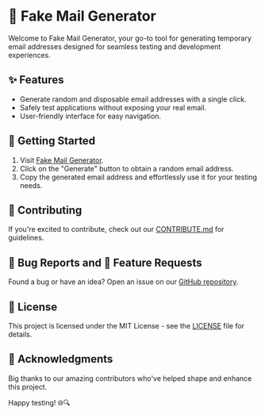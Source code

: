 # 📧 Fake Mail Generator

Welcome to Fake Mail Generator, your go-to tool for generating temporary email addresses designed for seamless testing and development experiences.

## ✨ Features

- Generate random and disposable email addresses with a single click.
- Safely test applications without exposing your real email.
- User-friendly interface for easy navigation.

## 🚀 Getting Started

1. Visit [Fake Mail Generator](https://fake-mail-generator.vercel.app/).
2. Click on the "Generate" button to obtain a random email address.
3. Copy the generated email address and effortlessly use it for your testing needs.

## 🤝 Contributing

If you're excited to contribute, check out our [CONTRIBUTE.md](CONTRIBUTING.md) for guidelines.

## 🐛 Bug Reports and 🚀 Feature Requests

Found a bug or have an idea? Open an issue on our [GitHub repository](https://github.com/vikashkhati007/FakeMailGenerator).

## 📜 License

This project is licensed under the MIT License - see the [LICENSE](LICENSE) file for details.

## 🙏 Acknowledgments

Big thanks to our amazing contributors who've helped shape and enhance this project.

Happy testing! 🌐🔍
